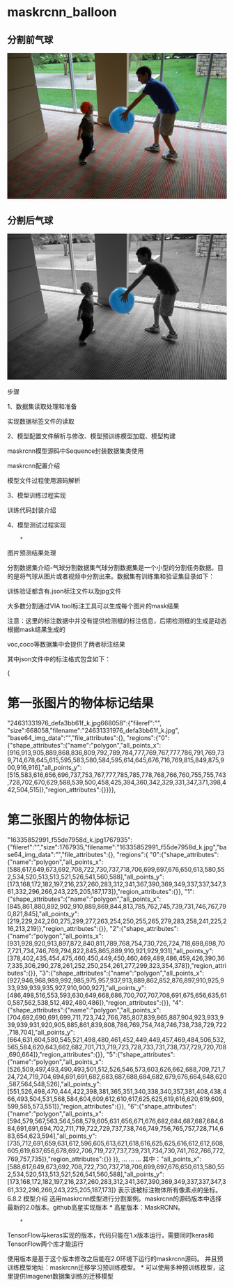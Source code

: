 # maskrcnn_balloon
## 分割前气球

![2917282960_06beee649a_b.jpg](https://github.com/liuchenyang33/maskrcnn_balloon/blob/master/images/2917282960_06beee649a_b.jpg)
## 分割后气球

![segment_2917282960_06beee649a_b.jpg](images\segment_2917282960_06beee649a_b.jpg)

步骤
	
1、数据集读取处理和准备

		
实现数据标签文件的读取
	
2、模型配置文件解析与修改、模型预训练模型加载、模型构建

		
maskrcnn模型源码中Sequence封装数据集类使用
		
maskrcnn配置介绍
		
模型文件过程使用源码解析
	
3、模型训练过程实现

		
训练代码封装介绍
	
4、模型测试过程实现

		* 
图片预测结果处理



分割数据集介绍-气球分割数据集气球分割数据集是一个小型的分割任务数据。目的是将气球从图片或者视频中分割出来。数据集有训练集和验证集目录如下：


训练验证都含有.json标注文件以及jpg文件

大多数分割通过VIA tool标注工具可以生成每个图片的mask结果
		
注意：这里的标注数据中并没有提供检测框的标注信息，后期检测框的生成是动态根据mask结果生成的

		
voc,coco等数据集中会提供了两者标注结果


其中json文件中的标注格式包含如下：

{
# 第一张图片的物体标记结果
"24631331976_defa3bb61f_k.jpg668058":{"fileref":"",
"size":668058,"filename":"24631331976_defa3bb61f_k.jpg",
"base64_img_data":"","file_attributes":{},
"regions":{"0":{"shape_attributes":{"name":"polygon","all_points_x":[916,913,905,889,868,836,809,792,789,784,777,769,767,777,786,791,769,739,714,678,645,615,595,583,580,584,595,614,645,676,716,769,815,849,875,900,916,916],"all_points_y":[515,583,616,656,696,737,753,767,777,785,785,778,768,766,760,755,755,743,728,702,670,629,588,539,500,458,425,394,360,342,329,331,347,371,398,442,504,515]},"region_attributes":{}}}},
# 第二张图片的物体标记
"16335852991_f55de7958d_k.jpg1767935":{"fileref":"","size":1767935,"filename":"16335852991_f55de7958d_k.jpg","base64_img_data":"","file_attributes":{},
"regions":{
"0":{"shape_attributes":{"name":"polygon","all_points_x":[588,617,649,673,692,708,722,730,737,718,706,699,697,676,650,613,580,552,534,520,513,513,521,526,541,560,588],"all_points_y":[173,168,172,182,197,216,237,260,283,312,341,367,390,369,349,337,337,347,361,332,296,266,243,225,205,187,173]},"region_attributes":{}},
"1":{"shape_attributes":{"name":"polygon","all_points_x":[845,861,880,892,902,910,889,869,844,813,785,762,745,739,731,746,767,790,821,845],"all_points_y":[219,229,242,260,275,299,277,263,254,250,255,265,279,283,258,241,225,216,213,219]},"region_attributes":{}},
"2":{"shape_attributes":{"name":"polygon","all_points_x":[931,928,920,913,897,872,840,811,789,768,754,730,726,724,718,698,698,707,721,734,746,769,794,822,845,865,889,910,921,929,931],"all_points_y":[378,402,435,454,475,460,450,449,450,460,469,489,486,459,426,390,367,335,306,290,278,261,252,250,254,261,277,299,323,354,378]},"region_attributes":{}},
"3":{"shape_attributes":{"name":"polygon","all_points_x":[927,946,968,989,992,985,975,957,937,913,889,862,852,876,897,910,925,933,939,939,935,927,910,900,927],"all_points_y":[486,498,516,553,593,630,649,668,686,700,707,707,708,691,675,656,635,610,587,562,538,512,492,480,486]},"region_attributes":{}},
"4":{"shape_attributes":{"name":"polygon","all_points_x":[704,692,690,691,699,711,723,742,766,785,807,839,865,887,904,923,933,939,939,931,920,905,885,861,839,808,786,769,754,748,746,738,738,729,722,718,704],"all_points_y":[664,631,604,580,545,521,498,480,461,452,449,449,457,469,484,506,532,565,584,620,643,662,682,701,713,719,723,728,733,731,738,737,729,720,708,690,664]},"region_attributes":{}},
"5":{"shape_attributes":{"name":"polygon","all_points_x":[526,509,497,493,490,493,501,512,526,546,573,603,626,662,688,709,721,724,724,719,704,694,691,691,682,683,687,688,684,682,679,676,664,648,620,587,564,548,526],"all_points_y":[551,526,498,470,444,422,398,381,365,351,340,338,340,357,381,408,438,466,493,504,531,568,584,604,609,612,610,617,625,625,619,616,620,619,609,599,585,573,551]},"region_attributes":{}},
"6":{"shape_attributes":{"name":"polygon","all_points_x":[594,579,567,563,564,568,579,605,631,656,671,676,682,684,687,687,684,684,691,691,694,702,711,719,722,729,737,738,746,749,756,765,757,728,714,683,654,623,594],"all_points_y":[735,712,691,659,631,612,596,605,613,621,618,616,625,625,616,612,612,608,605,619,637,656,678,692,706,719,727,737,739,731,734,730,741,762,766,772,769,757,735]},"region_attributes":{}}
}},
...
...
...
其中："all_points_x":[588,617,649,673,692,708,722,730,737,718,706,699,697,676,650,613,580,552,534,520,513,513,521,526,541,560,588],"all_points_y":[173,168,172,182,197,216,237,260,283,312,341,367,390,369,349,337,337,347,361,332,296,266,243,225,205,187,173]}
表示该被标注物体所有像素点的坐标。6.8.2 模型介绍
选用maskrcnn模型进行分割案例。maskrcnn的源码版本中选择最新的2.0版本。github高星实现版本
	* 
高星版本：MaskRCNN。

		* 
TensorFlow与keras实现的版本，代码只能在1.x版本运行，需要同时keras和TensorFlow两个库才能运行


使用版本是基于这个版本修改之后能在2.0环境下运行的maskrcnn源码。
并且预训练模型地址：maskrcnn迁移学习预训练模型。
	* 
可以使用多种预训练模型，这里提供Imagenet数据集训练的迁移模型


